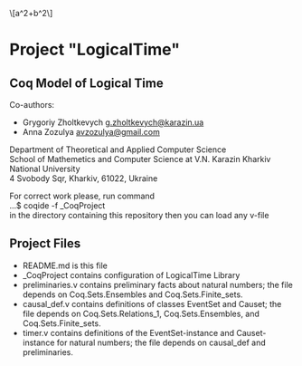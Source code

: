 <script type="text/javascript"
        src="https://cdnjs.cloudflare.com/ajax/libs/mathjax/2.7.0/MathJax.js?config=TeX-AMS_CHTML"></script>

\\[a^2+b^2\\]

# Project "LogicalTime"

## Coq Model of Logical Time

Co-authors:

* Grygoriy Zholtkevych g.zholtkevych@karazin.ua
* Anna Zozulya avzozulya@gmail.com

Department of Theoretical and Applied Computer Science  
School of Mathemetics and Computer Science at V.N. Karazin Kharkiv National University  
4 Svobody Sqr, Kharkiv, 61022, Ukraine

For correct work please, run command  
...$ coqide -f _CoqProject  
in the directory containing this repository  then you can load any v-file

## Project Files

* README.md is this file
* _CoqProject contains configuration of LogicalTime Library
* preliminaries.v contains preliminary facts about natural numbers; the file depends on Coq.Sets.Ensembles and Coq.Sets.Finite_sets.
* causal_def.v contains definitions of classes EventSet and Causet; the file depends on Coq.Sets.Relations_1, Coq.Sets.Ensembles, and Coq.Sets.Finite_sets.
* timer.v contains definitions of the EventSet-instance and Causet-instance for natural numbers; the file depends on causal_def and preliminaries.
